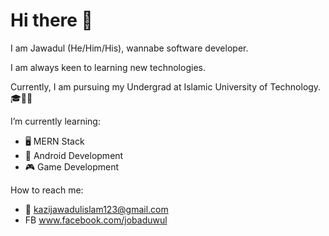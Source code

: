 # Hi there 👋

I am Jawadul (He/Him/His), wannabe software developer.

I am always keen to learning new technologies.

Currently, I am pursuing my Undergrad at Islamic University of Technology. 🎓🧑‍💻

I’m currently learning:
- 🖥️ MERN Stack
- 📱 Android Development
- 🎮 Game Development

How to reach me:
- 📧 kazijawadulislam123@gmail.com
- FB www.facebook.com/jobaduwul
